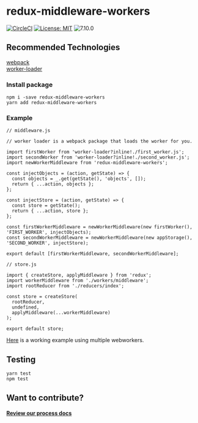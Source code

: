 # redux-middleware-workers

[![CircleCI](https://circleci.com/gh/Natasha08/redux-middleware-workers.svg?style=shield)](https://circleci.com/gh/Natasha08/redux-middleware-workers)
[![License: MIT](https://img.shields.io/badge/License-MIT-blue.svg)](https://opensource.org/licenses/MIT)
![7.10.0](https://img.shields.io/npm/v/@cycle/core.svg)

## Recommended Technologies
[webpack](https://github.com/webpack/webpack)  
[worker-loader](https://github.com/webpack-contrib/worker-loader)

### Install package
`npm i -save redux-middleware-workers`  
`yarn add redux-middleware-workers`

### Example

```
// middleware.js

// worker loader is a webpack package that loads the worker for you.

import firstWorker from 'worker-loader?inline!./first_worker.js';
import secondWorker from 'worker-loader?inline!./second_worker.js';
import newWorkerMiddleware from 'redux-middleware-workers';

const injectObjects = (action, getState) => {
  const objects = _.get(getState(), 'objects', []);
  return { ...action, objects };
};

const injectStore = (action, getState) => {
  const store = getState();
  return { ...action, store };
};

const firstWorkerMiddleware = newWorkerMiddleware(new firstWorker(), 'FIRST_WORKER', injectObjects);
const secondWorkerMiddleware = newWorkerMiddleware(new appStorage(), 'SECOND_WORKER', injectStore);

export default [firstWorkerMiddleware, secondWorkerMiddleware];
```

```
// store.js

import { createStore, applyMiddleware } from 'redux';
import workerMiddleware from './workers/middleware';
import rootReducer from './reducers/index';

const store = createStore(
  rootReducer,
  undefined,
  applyMiddleware(...workerMiddleware)
);

export default store;
```

[Here](https://github.com/Natasha08/redux-middleware-workers-example) is a working example using multiple webworkers.

## Testing
`yarn test`  
`npm test`

## Want to contribute?

#### [Review our process docs](./PROCESS.md)

